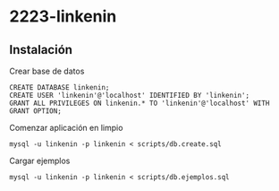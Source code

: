 # 2223-linkenin

## Instalación

Crear base de datos

```
CREATE DATABASE linkenin;
CREATE USER 'linkenin'@'localhost' IDENTIFIED BY 'linkenin';
GRANT ALL PRIVILEGES ON linkenin.* TO 'linkenin'@'localhost' WITH GRANT OPTION;
```

Comenzar aplicación en limpio
```
mysql -u linkenin -p linkenin < scripts/db.create.sql
```

Cargar ejemplos
```
mysql -u linkenin -p linkenin < scripts/db.ejemplos.sql
```